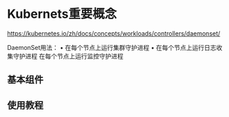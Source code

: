 # Kubernets重要概念

<https://kubernetes.io/zh/docs/concepts/workloads/controllers/daemonset/>

DaemonSet用法：
 • 在每个节点上运行集群守护进程
 • 在每个节点上运行日志收集守护进程
在每个节点上运行监控守护进程

## 基本组件

## 使用教程
